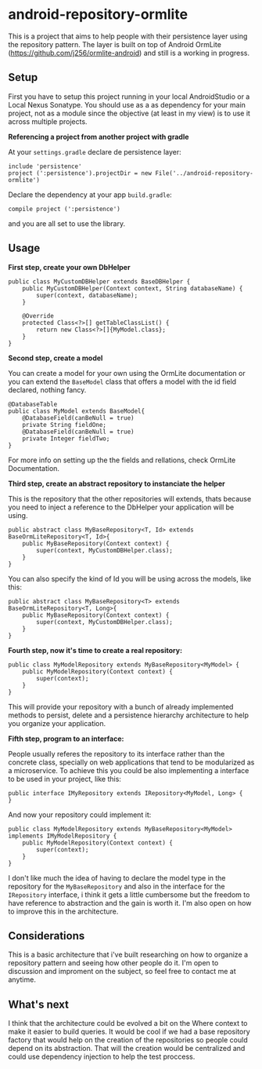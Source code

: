 # android-repository-ormlite
This is a project that aims to help people with their persistence layer using the repository pattern. The layer is built on top of Android OrmLite (https://github.com/j256/ormlite-android) and still is a working in progress.

## Setup

First you have to setup this project running in your local AndroidStudio or a Local Nexus Sonatype. You should use as a as dependency for your main project, not as a module since the objective (at least in my view) is to use it across multiple projects.

**Referencing a project from another project with gradle**

At your ```settings.gradle``` declare de persistence layer:

```
include 'persistence'
project (':persistence').projectDir = new File('../android-repository-ormlite')
```

Declare the dependency at your app ```build.gradle```:

```
compile project (':persistence')
```

and you are all set to use the library.


## Usage

**First step, create your own DbHelper**

```
public class MyCustomDBHelper extends BaseDBHelper {
    public MyCustomDBHelper(Context context, String databaseName) {
        super(context, databaseName);
    }

    @Override
    protected Class<?>[] getTableClassList() {
        return new Class<?>[]{MyModel.class};
    }
}
```

**Second step, create a model**

You can create a model for your own using the OrmLite documentation or you can extend the ```BaseModel``` class that offers a model with the id field declared, nothing fancy.
```
@DatabaseTable
public class MyModel extends BaseModel{
    @DatabaseField(canBeNull = true)
    private String fieldOne;
    @DatabaseField(canBeNull = true)
    private Integer fieldTwo;
}
```

For more info on setting up the the fields and rellations, check OrmLite Documentation.

**Third step, create an abstract repository to instanciate the helper**

This is the repository that the other repositories will extends, thats because you need to inject a reference to the DbHelper your application will be using.
```
public abstract class MyBaseRepository<T, Id> extends BaseOrmLiteRepository<T, Id>{
    public MyBaseRepository(Context context) {
        super(context, MyCustomDBHelper.class);
    }
}
```
You can also specify the kind of Id you will be using across the models, like this:
```
public abstract class MyBaseRepository<T> extends BaseOrmLiteRepository<T, Long>{
    public MyBaseRepository(Context context) {
        super(context, MyCustomDBHelper.class);
    }
}
```
**Fourth step, now it's time to create a real repository:**
```
public class MyModelRepository extends MyBaseRepository<MyModel> {
    public MyModelRepository(Context context) {
        super(context);
    }
}
```

This will provide your repository with a bunch of already implemented methods to persist, delete and a persistence hierarchy architecture to help you organize your application.

**Fifth step, program to an interface:**

People usually referes the repository to its interface rather than the concrete class, specially on web applications that tend to be modularized as a microservice. To achieve this you could be also implementing a interface to be used in your project, like this:
```
public interface IMyRepository extends IRepository<MyModel, Long> {
}
```
And now your repository could implement it:
```
public class MyModelRepository extends MyBaseRepository<MyModel> implements IMyModelRepository {
    public MyModelRepository(Context context) {
        super(context);
    }
}
```

I don't like much the idea of having to declare the model type in the repository for the ```MyBaseRepository``` and also in the interface for the ```IRepository``` interface, i think it gets a little cumbersome but the freedom to have reference to abstraction and the gain is worth it. I'm also open on how to improve this in the architecture.

## Considerations

This is a basic architecture that i've built researching on how to organize a repository pattern and seeing how other people do it. I'm open to discussion and improment on the subject, so feel free to contact me at anytime.

## What's next

I think that the architecture could be evolved a bit on the Where context to make it easier to build queries. It would be cool if we had a base repository factory that would help on the creation of the repositories so people could depend on its abstraction. That will the creation would be centralized and could use dependency injection to help the test proccess.

